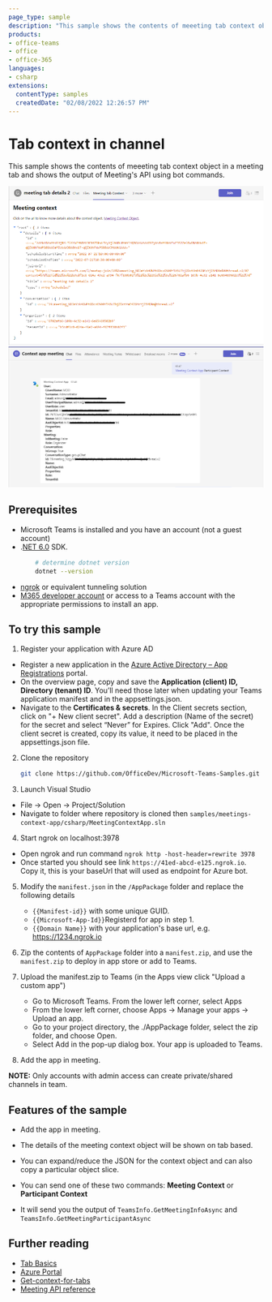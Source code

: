 ```yaml
---
page_type: sample
description: "This sample shows the contents of meeeting tab context object in a meeting tab and shows the output of Meeting's API using bot commands."
products:
- office-teams
- office
- office-365
languages:
- csharp
extensions:
  contentType: samples
  createdDate: "02/08/2022 12:26:57 PM"
---
```


# Tab context in channel

This sample shows the contents of meeeting tab context object in a meeting tab and shows the output of Meeting's API using bot commands.

![meeting tab context](MeetingContextApp/Images/meetingTabContext.png)
![Participant context](MeetingContextApp/Images/ParticipantContext.png)

## Prerequisites

- Microsoft Teams is installed and you have an account (not a guest account)
-  .[NET 6.0](https://dotnet.microsoft.com/en-us/download) SDK.
    ```bash
        # determine dotnet version
        dotnet --version
    ```
-  [ngrok](https://ngrok.com/) or equivalent tunneling solution
-  [M365 developer account](https://docs.microsoft.com/en-us/microsoftteams/platform/concepts/build-and-test/prepare-your-o365-tenant) or access to a Teams account with the appropriate permissions to install an app.


## To try this sample

1) Register your application with Azure AD

- Register a new application in the [Azure Active Directory – App Registrations](https://go.microsoft.com/fwlink/?linkid=2083908) portal.
- On the overview page, copy and save the **Application (client) ID, Directory (tenant) ID**. You’ll need those later when updating your Teams application manifest and in the appsettings.json.
-  Navigate to the **Certificates & secrets**. In the Client secrets section, click on "+ New client secret". Add a description (Name of the secret) for the secret and select “Never” for Expires. Click "Add". Once the client secret is created, copy its value, it need to be placed in the appsettings.json file.

2) Clone the repository
   ```bash
   git clone https://github.com/OfficeDev/Microsoft-Teams-Samples.git
   ```
3)  Launch Visual Studio
   - File -> Open -> Project/Solution
   - Navigate to folder where repository is cloned then `samples/meetings-context-app/csharp/MeetingContextApp.sln`
    
4) Start ngrok on localhost:3978
- Open ngrok and run command `ngrok http -host-header=rewrite 3978` 
- Once started you should see link  `https://41ed-abcd-e125.ngrok.io`. Copy it, this is your baseUrl that will used as endpoint for Azure bot.

5) Modify the `manifest.json` in the `/AppPackage` folder and replace the following details
   - `{{Manifest-id}}` with some unique GUID.
   - `{{Microsoft-App-Id}}`Registerd for app in step 1.
   - `{{Domain Name}}` with your application's base url, e.g. https://1234.ngrok.io

6) Zip the contents of `AppPackage` folder into a `manifest.zip`, and use the `manifest.zip` to deploy in app store or add to Teams.
    
7) Upload the manifest.zip to Teams (in the Apps view click "Upload a custom app")
   - Go to Microsoft Teams. From the lower left corner, select Apps
   - From the lower left corner, choose Apps -> Manage your apps -> Upload an app.
   - Go to your project directory, the ./AppPackage folder, select the zip folder, and choose Open.
   - Select Add in the pop-up dialog box. Your app is uploaded to Teams.
   
8) Add the app in meeting.

 **NOTE:** Only accounts with admin access can create private/shared channels in team.

## Features of the sample

- Add the app in meeting.
- The details of the meeting context object will be shown on tab based.
- You can expand/reduce the JSON for the context object and can also copy a particular object slice.

- You can send one of these two commands: **Meeting Context** or **Participant Context**
- It will send you the output of `TeamsInfo.GetMeetingInfoAsync` and `TeamsInfo.GetMeetingParticipantAsync`

## Further reading

- [Tab Basics](https://docs.microsoft.com/en-us/microsoftteams/platform/tabs/how-to/create-channel-group-tab?pivots=node-java-script)
- [Azure Portal](https://portal.azure.com)
- [Get-context-for-tabs](https://docs.microsoft.com/en-us/microsoftteams/platform/tabs/how-to/access-teams-context#retrieve-context-in-private-channels)
- [Meeting API reference](https://docs.microsoft.com/en-us/microsoftteams/platform/apps-in-teams-meetings/api-references?tabs=dotnet)
